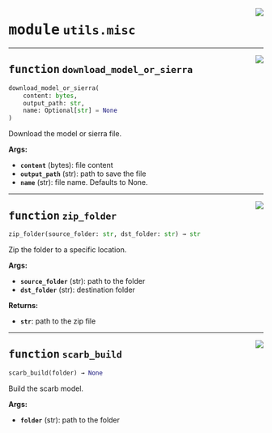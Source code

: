 <!-- markdownlint-disable -->

<a href="https://github.com/gizatechxyz/giza-cli/blob/main/giza/utils/misc.py#L0"><img align="right" style="float:right;" src="https://img.shields.io/badge/-source-cccccc?style=flat-square"></a>

# <kbd>module</kbd> `utils.misc`





---

<a href="https://github.com/gizatechxyz/giza-cli/blob/main/giza/utils/misc.py#L29"><img align="right" style="float:right;" src="https://img.shields.io/badge/-source-cccccc?style=flat-square"></a>

## <kbd>function</kbd> `download_model_or_sierra`

```python
download_model_or_sierra(
    content: bytes,
    output_path: str,
    name: Optional[str] = None
)
```

Download the model or sierra file. 



**Args:**
 
 - <b>`content`</b> (bytes):  file content 
 - <b>`output_path`</b> (str):  path to save the file 
 - <b>`name`</b> (str):  file name. Defaults to None. 


---

<a href="https://github.com/gizatechxyz/giza-cli/blob/main/giza/utils/misc.py#L52"><img align="right" style="float:right;" src="https://img.shields.io/badge/-source-cccccc?style=flat-square"></a>

## <kbd>function</kbd> `zip_folder`

```python
zip_folder(source_folder: str, dst_folder: str) → str
```

Zip the folder to a specific location. 



**Args:**
 
 - <b>`source_folder`</b> (str):  path to the folder 
 - <b>`dst_folder`</b> (str):  destination folder 



**Returns:**
 
 - <b>`str`</b>:  path to the zip file 


---

<a href="https://github.com/gizatechxyz/giza-cli/blob/main/giza/utils/misc.py#L76"><img align="right" style="float:right;" src="https://img.shields.io/badge/-source-cccccc?style=flat-square"></a>

## <kbd>function</kbd> `scarb_build`

```python
scarb_build(folder) → None
```

Build the scarb model. 



**Args:**
 
 - <b>`folder`</b> (str):  path to the folder 


